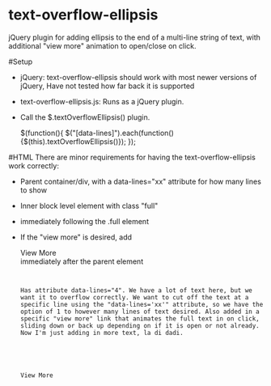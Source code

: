 # text-overflow-ellipsis
jQuery plugin for adding ellipsis to the end of a multi-line string of text, with additional "view more" animation to open/close on click.

#Setup
* jQuery: text-overflow-ellipsis should work with most newer versions of jQuery, Have not tested how far back it is supported
* text-overflow-ellipsis.js: Runs as a jQuery plugin. 
* Call the $.textOverflowEllipsis() plugin. 

  $(function(){
    $("[data-lines]").each(function(){$(this).textOverflowEllipsis()});
  });

#HTML
There are minor requirements for having the text-overflow-ellipsis work correctly:

* Parent container/div, with a data-lines="xx" attribute for how many lines to show
* Inner block level element with class "full"
* <div class="short"></div> immediately following the .full element
* If the "view more" is desired, add <div class="view-more js-view-more">View More</div> immediately after the parent element

  <pre><code><div class="short-description js-ellipsis" data-lines="4">
    <div class="full">Has attribute data-lines="4". We have a lot of text here, but we want it to overflow correctly. We want to cut off the text at a specific line using the "data-lines='xx'" attribute, so we have the option of 1 to however many lines of text desired. Also added in a specific "view more" link that animates the full text in on click, sliding down or back up depending on if it is open or not already. Now I'm just adding in more text, la di dadi.</div>
    <div class="short"></div>
    
  </div>
  <div class="view-more js-view-more">View More</div></code></pre>